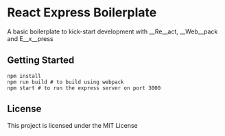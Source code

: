 # React Express Boilerplate

A basic boilerplate to kick-start development with __Re__act, __Web__pack and E__x__press

## Getting Started

```
npm install
npm run build # to build using webpack
npm start # to run the express server on port 3000
```

## License

This project is licensed under the MIT License 
